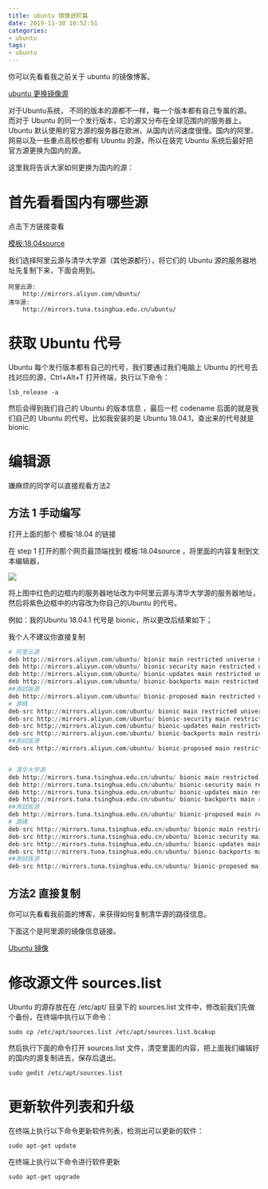 ```yaml
---
title: ubuntu 镜像进阶篇
date: 2019-11-30 10:52:51
categories:
- ubuntu
tags:
- ubuntu
---
```

你可以先看看我之前关于 ubuntu 的镜像博客。

[ubuntu 更换镜像源](https://benpaodewoniu.github.io/2019/01/19/ubuntu1/)

<!--more-->

对于Ubuntu系统， 不同的版本的源都不一样，每一个版本都有自己专属的源。 而对于 Ubuntu 的同一个发行版本，它的源又分布在全球范围内的服务器上。Ubuntu 默认使用的官方源的服务器在欧洲，从国内访问速度很慢。国内的阿里、网易以及一些重点高校也都有 Ubuntu 的源，所以在装完 Ubuntu 系统后最好把官方源更换为国内的源。

这里我将告诉大家如何更换为国内的源：

# 首先看看国内有哪些源

点击下方链接查看

[模板:18.04source](https://wiki.ubuntu.org.cn/%E6%A8%A1%E6%9D%BF:18.04source)

我们选择阿里云源与清华大学源（其他源都行），将它们的 Ubuntu 源的服务器地址先复制下来，下面会用到。

	阿里云源: 
		http://mirrors.aliyun.com/ubuntu/
	清华源: 
		http://mirrors.tuna.tsinghua.edu.cn/ubuntu/

# 获取 Ubuntu 代号

Ubuntu 每个发行版本都有自己的代号，我们要通过我们电脑上 Ubuntu 的代号去找对应的源，Ctrl+Alt+T 打开终端，执行以下命令：

	lsb_release -a

然后会得到我们自己的 Ubuntu 的版本信息 ，最后一栏 codename 后面的就是我们自己的 Ubuntu 的代号。比如我安装的是 Ubuntu 18.04.1，查出来的代号就是 bionic.

# 编辑源

嫌麻烦的同学可以直接观看方法2

## 方法 1 手动编写

打开上面的那个 模板:18.04 的链接

在 step 1 打开的那个网页最顶端找到 模板:18.04source ，将里面的内容复制到文本编辑器，

![](/images/ubuntu/2_0.png)


将上图中红色的边框内的服务器地址改为中阿里云源与清华大学源的服务器地址，然后将紫色边框中的内容改为你自己的Ubuntu 的代号。

例如：我的Ubuntu 18.04.1 代号是 bionic，所以更改后结果如下；

我个人不建议你直接复制

```python
# 阿里云源
deb http://mirrors.aliyun.com/ubuntu/ bionic main restricted universe multiverse
deb http://mirrors.aliyun.com/ubuntu/ bionic-security main restricted universe multiverse
deb http://mirrors.aliyun.com/ubuntu/ bionic-updates main restricted universe multiverse
deb http://mirrors.aliyun.com/ubuntu/ bionic-backports main restricted universe multiverse
##測試版源
deb http://mirrors.aliyun.com/ubuntu/ bionic-proposed main restricted universe multiverse
# 源碼
deb-src http://mirrors.aliyun.com/ubuntu/ bionic main restricted universe multiverse
deb-src http://mirrors.aliyun.com/ubuntu/ bionic-security main restricted universe multiverse
deb-src http://mirrors.aliyun.com/ubuntu/ bionic-updates main restricted universe multiverse
deb-src http://mirrors.aliyun.com/ubuntu/ bionic-backports main restricted universe multiverse
##測試版源
deb-src http://mirrors.aliyun.com/ubuntu/ bionic-proposed main restricted universe multiverse


# 清华大学源
deb http://mirrors.tuna.tsinghua.edu.cn/ubuntu/ bionic main restricted universe multiverse
deb http://mirrors.tuna.tsinghua.edu.cn/ubuntu/ bionic-security main restricted universe multiverse
deb http://mirrors.tuna.tsinghua.edu.cn/ubuntu/ bionic-updates main restricted universe multiverse
deb http://mirrors.tuna.tsinghua.edu.cn/ubuntu/ bionic-backports main restricted universe multiverse
##測試版源
deb http://mirrors.tuna.tsinghua.edu.cn/ubuntu/ bionic-proposed main restricted universe multiverse
# 源碼
deb-src http://mirrors.tuna.tsinghua.edu.cn/ubuntu/ bionic main restricted universe multiverse
deb-src http://mirrors.tuna.tsinghua.edu.cn/ubuntu/ bionic-security main restricted universe multiverse
deb-src http://mirrors.tuna.tsinghua.edu.cn/ubuntu/ bionic-updates main restricted universe multiverse
deb-src http://mirrors.tuna.tsinghua.edu.cn/ubuntu/ bionic-backports main restricted universe multiverse
##測試版源
deb-src http://mirrors.tuna.tsinghua.edu.cn/ubuntu/ bionic-proposed main restricted universe multiverse
```

## 方法2 直接复制

你可以先看看我前面的博客，来获得如何复制清华源的路径信息。

下面这个是阿里源的镜像信息链接。

[Ubuntu 镜像](https://developer.aliyun.com/mirror/ubuntu?spm=a2c6h.13651102.0.0.53322f705KX5sL)

# 修改源文件 sources.list

Ubuntu 的源存放在在 /etc/apt/ 目录下的 sources.list 文件中，修改前我们先做个备份，在终端中执行以下命令：

	sudo cp /etc/apt/sources.list /etc/apt/sources.list.bcakup

然后执行下面的命令打开 sources.list 文件，清空里面的内容，把上面我们编辑好的国内的源复制进去，保存后退出。

	sudo gedit /etc/apt/sources.list

# 更新软件列表和升级

在终端上执行以下命令更新软件列表，检测出可以更新的软件：

	sudo apt-get update

在终端上执行以下命令进行软件更新

	sudo apt-get upgrade